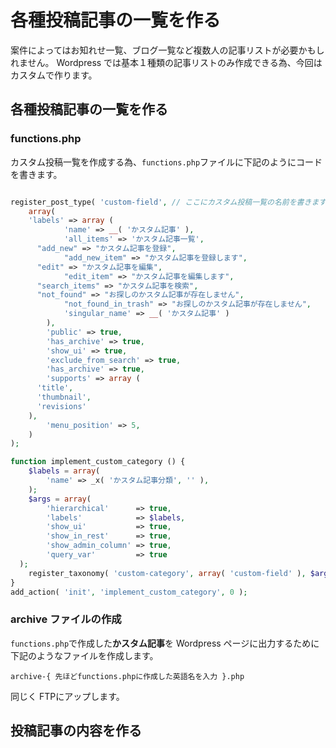 # 各種投稿記事の一覧を作る

案件によってはお知れせ一覧、ブログ一覧など複数人の記事リストが必要かもしれません。
Wordpress では基本１種類の記事リストのみ作成できる為、今回はカスタムで作ります。

## 各種投稿記事の一覧を作る

### functions.php
カスタム投稿一覧を作成する為、`functions.php`ファイルに下記のようにコードを書きます。

```php

register_post_type( 'custom-field', // ここにカスタム投稿一覧の名前を書きます。（英語）
	array(
    'labels' => array (
			'name' => __( 'かスタム記事' ),
			'all_items' => 'かスタム記事一覧',
      "add_new" => "かスタム記事を登録",
 	 		"add_new_item" => "かスタム記事を登録します",
      "edit" => "かスタム記事を編集",
 	 		"edit_item" => "かスタム記事を編集します",
      "search_items" => "かスタム記事を検索",
      "not_found" => "お探しのかスタム記事が存在しません",
 	 		"not_found_in_trash" => "お探しのかスタム記事が存在しません",
			'singular_name' => __( 'かスタム記事' )
		),
		'public' => true,
		'has_archive' => true,
		'show_ui' => true,
		'exclude_from_search' => true,
		'has_archive' => true,
		'supports' => array (
      'title',
      'thumbnail',
      'revisions'
    ),
		'menu_position' => 5,
	)
);

function implement_custom_category () {
	$labels = array(
		'name' => _x( 'かスタム記事分類', '' ),
	);
	$args = array(
        'hierarchical'      => true,
        'labels'            => $labels,
        'show_ui'           => true,
        'show_in_rest'      => true,
        'show_admin_column' => true,
        'query_var'         => true
  );
	register_taxonomy( 'custom-category', array( 'custom-field' ), $args );
}
add_action( 'init', 'implement_custom_category', 0 );
```

### archive ファイルの作成

`functions.php`で作成した**かスタム記事**を Wordpress ページに出力するために下記のようなファイルを作成します。

```
archive-{ 先ほどfunctions.phpに作成した英語名を入力 }.php 
```

同じく FTPにアップします。


## 投稿記事の内容を作る

